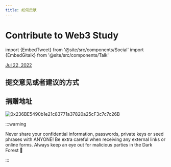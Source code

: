 ```yaml
---
title: 如何贡献
---
```


# Contribute to Web3 Study


import {EmbedTweet} from '@site/src/components/Social'
import {EmbedGitalk} from '@site/src/components/Talk'

<EmbedTweet class="twitter-tweet" data-dnt="true">
  <a
    href="https://twitter.com/7u3lYyRjnvTlyNq/status/1550291939530244097"
    >Jul 22, 2022</a
  >
</EmbedTweet>

<EmbedGitalk></EmbedGitalk>

## 提交意见或者建议的方式


## 捐赠地址

![0x236BE5490b1e21c83771a37820a25cF3c7c7c26B](https://etherscan.io/address/0x236BE5490b1e21c83771a37820a25cF3c7c7c26B)

:::warning

Never share your confidential information, passwords, private keys or seed phrases with ANYONE! Be extra careful when receiving any external links or online forms. Always keep an eye out for malicious parties in the Dark Forest 👀

:::
